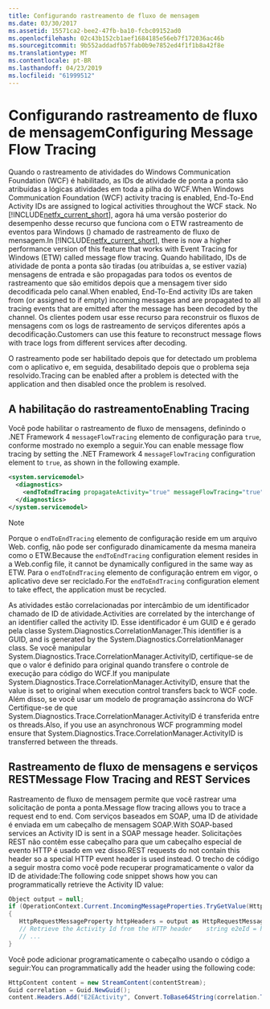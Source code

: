 ```yaml
---
title: Configurando rastreamento de fluxo de mensagem
ms.date: 03/30/2017
ms.assetid: 15571ca2-bee2-47fb-ba10-fcbc09152ad0
ms.openlocfilehash: 02c43b152cb1aef1684185e56eb7f172036ac46b
ms.sourcegitcommit: 9b552addadfb57fab0b9e7852ed4f1f1b8a42f8e
ms.translationtype: MT
ms.contentlocale: pt-BR
ms.lasthandoff: 04/23/2019
ms.locfileid: "61999512"
---
```

# <a name="configuring-message-flow-tracing"></a><span data-ttu-id="ed228-102">Configurando rastreamento de fluxo de mensagem</span><span class="sxs-lookup"><span data-stu-id="ed228-102">Configuring Message Flow Tracing</span></span>
<span data-ttu-id="ed228-103">Quando o rastreamento de atividades do Windows Communication Foundation (WCF) é habilitado, as IDs de atividade de ponta a ponta são atribuídas a lógicas atividades em toda a pilha do WCF.</span><span class="sxs-lookup"><span data-stu-id="ed228-103">When Windows Communication Foundation (WCF) activity tracing is enabled, End-To-End Activity IDs are assigned to logical activities throughout the WCF stack.</span></span> <span data-ttu-id="ed228-104">No [!INCLUDE[netfx_current_short](../../../../../includes/netfx-current-short-md.md)], agora há uma versão posterior do desempenho desse recurso que funciona com o ETW rastreamento de eventos para Windows () chamado de rastreamento de fluxo de mensagem.</span><span class="sxs-lookup"><span data-stu-id="ed228-104">In [!INCLUDE[netfx_current_short](../../../../../includes/netfx-current-short-md.md)], there is now a higher performance version of this feature that works with Event Tracing for Windows (ETW) called message flow tracing.</span></span> <span data-ttu-id="ed228-105">Quando habilitado, IDs de atividade de ponta a ponta são tiradas (ou atribuídas a, se estiver vazia) mensagens de entrada e são propagadas para todos os eventos de rastreamento que são emitidos depois que a mensagem tiver sido decodificada pelo canal.</span><span class="sxs-lookup"><span data-stu-id="ed228-105">When enabled, End-To-End activity IDs are taken from (or assigned to if empty) incoming messages and are propagated to all tracing events that are emitted after the message has been decoded by the channel.</span></span> <span data-ttu-id="ed228-106">Os clientes podem usar esse recurso para reconstruir os fluxos de mensagens com os logs de rastreamento de serviços diferentes após a decodificação.</span><span class="sxs-lookup"><span data-stu-id="ed228-106">Customers can use this feature to reconstruct message flows with trace logs from different services after decoding.</span></span>  
  
 <span data-ttu-id="ed228-107">O rastreamento pode ser habilitado depois que for detectado um problema com o aplicativo e, em seguida, desabilitado depois que o problema seja resolvido.</span><span class="sxs-lookup"><span data-stu-id="ed228-107">Tracing can be enabled after a problem is detected with the application and then disabled once the problem is resolved.</span></span>  
  
## <a name="enabling-tracing"></a><span data-ttu-id="ed228-108">A habilitação do rastreamento</span><span class="sxs-lookup"><span data-stu-id="ed228-108">Enabling Tracing</span></span>  
 <span data-ttu-id="ed228-109">Você pode habilitar o rastreamento de fluxo de mensagens, definindo o .NET Framework 4 `messageFlowTracing` elemento de configuração para `true`, conforme mostrado no exemplo a seguir.</span><span class="sxs-lookup"><span data-stu-id="ed228-109">You can enable message flow tracing by setting the .NET Framework 4 `messageFlowTracing` configuration element to `true`, as shown in the following example.</span></span>  
  
```xml  
<system.servicemodel>  
  <diagnostics>  
    <endToEndTracing propagateActivity="true" messageFlowTracing="true" />  
  </diagnostics>  
</system.servicemodel>  
```  
  
> [!NOTE]
>  <span data-ttu-id="ed228-110">Porque o `endToEndTracing` elemento de configuração reside em um arquivo Web. config, não pode ser configurado dinamicamente da mesma maneira como o ETW.</span><span class="sxs-lookup"><span data-stu-id="ed228-110">Because the `endToEndTracing` configuration element resides in a Web.config file, it cannot be dynamically configured in the same way as ETW.</span></span> <span data-ttu-id="ed228-111">Para o `endToEndTracing` elemento de configuração entrem em vigor, o aplicativo deve ser reciclado.</span><span class="sxs-lookup"><span data-stu-id="ed228-111">For the `endToEndTracing` configuration element to take effect, the application must be recycled.</span></span>  
  
 <span data-ttu-id="ed228-112">As atividades estão correlacionadas por intercâmbio de um identificador chamado de ID de atividade.</span><span class="sxs-lookup"><span data-stu-id="ed228-112">Activities are correlated by the interchange of an identifier called the activity ID.</span></span> <span data-ttu-id="ed228-113">Esse identificador é um GUID e é gerado pela classe System.Diagnostics.CorrelationManager.</span><span class="sxs-lookup"><span data-stu-id="ed228-113">This identifier is a GUID, and is generated by the System.Diagnostics.CorrelationManager class.</span></span> <span data-ttu-id="ed228-114">Se você manipular System.Diagnostics.Trace.CorrelationManager.ActivityID, certifique-se de que o valor é definido para original quando transfere o controle de execução para código do WCF.</span><span class="sxs-lookup"><span data-stu-id="ed228-114">If you manipulate System.Diagnostics.Trace.CorrelationManager.ActivityID, ensure that the value is set to original when execution control transfers back to WCF code.</span></span>  <span data-ttu-id="ed228-115">Além disso, se você usar um modelo de programação assíncrona do WCF Certifique-se de que System.Diagnostics.Trace.CorrelationManager.ActivityID é transferida entre os threads.</span><span class="sxs-lookup"><span data-stu-id="ed228-115">Also, if you use an asynchronous WCF programming model ensure that System.Diagnostics.Trace.CorrelationManager.ActivityID is transferred between the threads.</span></span>  
  
## <a name="message-flow-tracing-and-rest-services"></a><span data-ttu-id="ed228-116">Rastreamento de fluxo de mensagens e serviços REST</span><span class="sxs-lookup"><span data-stu-id="ed228-116">Message Flow Tracing and REST Services</span></span>  
 <span data-ttu-id="ed228-117">Rastreamento de fluxo de mensagem permite que você rastrear uma solicitação de ponta a ponta.</span><span class="sxs-lookup"><span data-stu-id="ed228-117">Message flow tracing allows you to trace a request end to end.</span></span>  <span data-ttu-id="ed228-118">Com serviços baseados em SOAP, uma ID de atividade é enviada em um cabeçalho de mensagem SOAP.</span><span class="sxs-lookup"><span data-stu-id="ed228-118">With SOAP-based services an Activity ID is sent in a SOAP message header.</span></span> <span data-ttu-id="ed228-119">Solicitações REST não contêm esse cabeçalho para que um cabeçalho especial de evento HTTP é usado em vez disso.</span><span class="sxs-lookup"><span data-stu-id="ed228-119">REST requests do not contain this header so a special HTTP event header is used instead.</span></span> <span data-ttu-id="ed228-120">O trecho de código a seguir mostra como você pode recuperar programaticamente o valor da ID de atividade:</span><span class="sxs-lookup"><span data-stu-id="ed228-120">The following code snippet shows how you can programmatically retrieve the Activity ID value:</span></span>  
  
```csharp
Object output = null;
if (OperationContext.Current.IncomingMessageProperties.TryGetValue(HttpRequestMessageProperty.Name, out output))
{
   HttpRequestMessageProperty httpHeaders = output as HttpRequestMessageProperty;
   // Retrieve the Activity Id from the HTTP header    string e2eId = httpHeaders.Headers["E2EActivity"];
   // ...
}
```

 <span data-ttu-id="ed228-121">Você pode adicionar programaticamente o cabeçalho usando o código a seguir:</span><span class="sxs-lookup"><span data-stu-id="ed228-121">You can programmatically add the header using the following code:</span></span>  
  
```csharp  
HttpContent content = new StreamContent(contentStream);  
Guid correlation = Guid.NewGuid();  
content.Headers.Add("E2EActivity", Convert.ToBase64String(correlation.ToByteArray()));  
```
